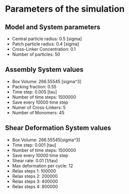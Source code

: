 # Parameters of the simulation


## Model and System parameters

- Central particle radius: 0.5 [sigma]
- Patch particle radius: 0.4 [sigma]
- Cross-Linker Concentration: 0.1
- Number of particles: 50

 ## Assembly System values 

- Box Volume: 266.55545 [sigma^3]
- Packing fraction: 0.55
- Time step: 0.005 [tau]
- Number of time steps: 1500000
- Save every 10000 time step
- Numer of Cross-Linkers: 5
- Number of Monomers: 45

 ## Shear Deformation System values 

- Box Volume: 266.55545[sigma^3]
- Time step: 0.001 [tau]
- Number of time steps: 1500000
- Save every 10000 time step
- Shear rate: 0.01 [1/tau]
- Max deformation per cycle: 12
- Relax steps 1: 100000
- Relax steps 2: 200000
- Relax steps 3: 400000
- Relax steps 4: 800000
